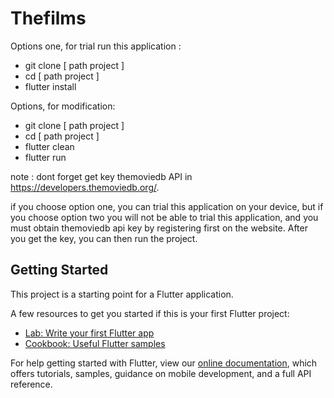 # Thefilms

Options one, for trial run this application :
- git clone [ path project ]
- cd [ path project ]
- flutter install

Options, for modification:
- git clone [ path project ]
- cd [ path project ]
- flutter clean
- flutter run

note : dont forget get key themoviedb API in https://developers.themoviedb.org/. 

if you choose option one, you can trial this application on your device, but
if you choose option two you will not be able to trial this application, and you must obtain themoviedb api key by registering first on the website. After you get the key, you can then run the project.

## Getting Started

This project is a starting point for a Flutter application.

A few resources to get you started if this is your first Flutter project:

- [Lab: Write your first Flutter app](https://flutter.dev/docs/get-started/codelab)
- [Cookbook: Useful Flutter samples](https://flutter.dev/docs/cookbook)

For help getting started with Flutter, view our
[online documentation](https://flutter.dev/docs), which offers tutorials,
samples, guidance on mobile development, and a full API reference.
